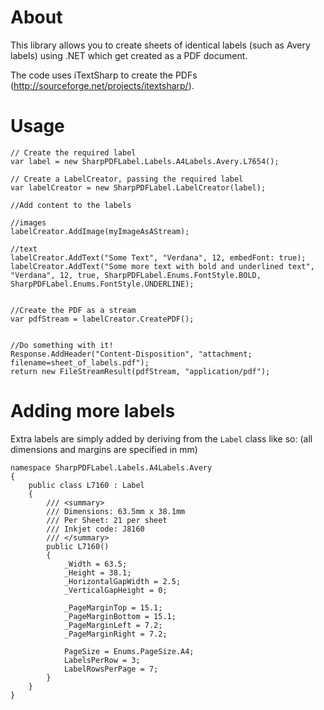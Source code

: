 About
=====

This library allows you to create sheets of identical labels (such as Avery labels) using .NET which get created as a PDF document.

The code uses iTextSharp to create the PDFs (http://sourceforge.net/projects/itextsharp/).

Usage
=====

	// Create the required label
	var label = new SharpPDFLabel.Labels.A4Labels.Avery.L7654();

	// Create a LabelCreator, passing the required label
	var labelCreator = new SharpPDFLabel.LabelCreator(label);

	//Add content to the labels

	//images
	labelCreator.AddImage(myImageAsAStream);

	//text
	labelCreator.AddText("Some Text", "Verdana", 12, embedFont: true);
	labelCreator.AddText("Some more text with bold and underlined text", "Verdana", 12, true, SharpPDFLabel.Enums.FontStyle.BOLD, SharpPDFLabel.Enums.FontStyle.UNDERLINE);


	//Create the PDF as a stream
	var pdfStream = labelCreator.CreatePDF();


	//Do something with it!
	Response.AddHeader("Content-Disposition", "attachment; filename=sheet_of_labels.pdf");
	return new FileStreamResult(pdfStream, "application/pdf");


Adding more labels
==================

Extra labels are simply added by deriving from the `Label` class like so:
(all dimensions and margins are specified in mm)

	namespace SharpPDFLabel.Labels.A4Labels.Avery
	{
		public class L7160 : Label
		{
			/// <summary>
			/// Dimensions: 63.5mm x 38.1mm 
			/// Per Sheet: 21 per sheet 
			/// Inkjet code: J8160
			/// </summary>
			public L7160()
			{
				_Width = 63.5;
				_Height = 38.1;
				_HorizontalGapWidth = 2.5;
				_VerticalGapHeight = 0;
				
				_PageMarginTop = 15.1;
				_PageMarginBottom = 15.1;
				_PageMarginLeft = 7.2;
				_PageMarginRight = 7.2;

				PageSize = Enums.PageSize.A4;
				LabelsPerRow = 3;
				LabelRowsPerPage = 7;
			}
		}
	}


